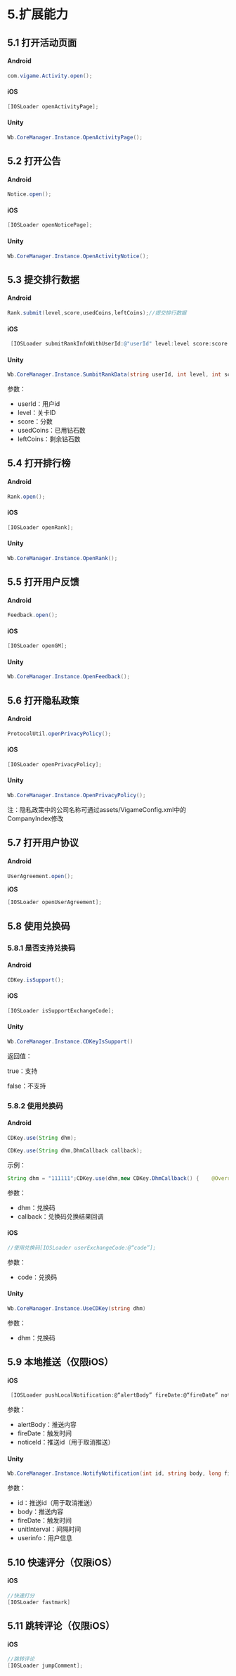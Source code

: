 # 5.扩展能力

## 5.1 打开活动页面

#### Android

```java
com.vigame.Activity.open();
```

#### iOS

```objectivec
[IOSLoader openActivityPage];
```

#### Unity

```csharp
Wb.CoreManager.Instance.OpenActivityPage();
```

## 5.2 打开公告

#### Android

```java
Notice.open();
```

#### iOS

```objectivec
[IOSLoader openNoticePage];
```

#### Unity

```csharp
Wb.CoreManager.Instance.OpenActivityNotice();
```

## 5.3 提交排行数据

#### Android

```java
Rank.submit(level,score,usedCoins,leftCoins);//提交排行数据
```

#### iOS

```objectivec
 [IOSLoader submitRankInfoWithUserId:@"userId" level:level score:score usedCoins:usedCoins leftCoins:leftCoins];
```

#### Unity

```csharp
Wb.CoreManager.Instance.SumbitRankData(string userId, int level, int score, int usedCoins, int leftCoins);
```

参数：

* userId：用户id
* level：关卡ID
* score：分数
* usedCoins：已用钻石数
* leftCoins：剩余钻石数

## 5.4 打开排行榜

#### Android

```java
Rank.open();
```

#### iOS

```objectivec
[IOSLoader openRank];
```

#### Unity

```csharp
Wb.CoreManager.Instance.OpenRank();
```

## 5.5 打开用户反馈

#### Android

```java
Feedback.open();
```

#### iOS

```objectivec
[IOSLoader openGM];
```

#### Unity

```csharp
Wb.CoreManager.Instance.OpenFeedback();
```

## 5.6 打开隐私政策

#### Android

```java
ProtocolUtil.openPrivacyPolicy();
```

#### iOS

```objectivec
[IOSLoader openPrivacyPolicy];
```

#### Unity

```csharp
Wb.CoreManager.Instance.OpenPrivacyPolicy();
```

注：隐私政策中的公司名称可通过assets/VigameConfig.xml中的CompanyIndex修改

## 5.7 打开用户协议

#### Android

```java
UserAgreement.open();
```

**iOS**

```objectivec
[IOSLoader openUserAgreement];
```

## 5.8 使用兑换码

### 5.8.1 是否支持兑换码

#### Android

```java
CDKey.isSupport();
```

#### iOS

```objectivec
[IOSLoader isSupportExchangeCode];
```

#### Unity

```csharp
Wb.CoreManager.Instance.CDKeyIsSupport()
```

返回值：

true：支持

false：不支持

### 5.8.2 使用兑换码

#### Android

```java
CDKey.use(String dhm);
```

```java
CDKey.use(String dhm,DhmCallback callback);
```

示例：

```java
String dhm = "111111";CDKey.use(dhm,new CDKey.DhmCallback() {    @Override    public void onFinish(CDKey.DhmData data) {        // TODO Auto-generated method stub        showToast(data.message);    }});
```

参数：

* dhm：兑换码
* callback：兑换码兑换结果回调

#### iOS

```objectivec
//使用兑换码[IOSLoader userExchangeCode:@“code”];
```

参数：

* code：兑换码

#### Unity

```csharp
Wb.CoreManager.Instance.UseCDKey(string dhm)
```

参数：

* dhm：兑换码

## 5.9 本地推送（仅限iOS）

#### iOS

```objectivec
 [IOSLoader pushLocalNotification:@“alertBody” fireDate:@“fireDate” noticeId:@”noticeId“];//取消单次推送[IOSLoader cancelPushWithId:@”noticeId“];//取消所有推送[IOSLoader cancelAllPush];
```

参数：

* alertBody：推送内容
* fireDate：触发时间
* noticeId：推送id（用于取消推送）

#### Unity

```csharp
Wb.CoreManager.Instance.NotifyNotification(int id, string body, long fireDate, int unitInterval,Dictionary<string, string> userinfo);
```

参数：

* id：推送id（用于取消推送）
* body：推送内容
* fireDate：触发时间
* unitInterval：间隔时间
* userinfo：用户信息

## 5.10 快速评分（仅限iOS）

#### iOS

```objectivec
//快速打分
[IOSLoader fastmark]
```

## 5.11 跳转评论（仅限iOS）

#### iOS

```objectivec
//跳转评论
[IOSLoader jumpComment];
```

